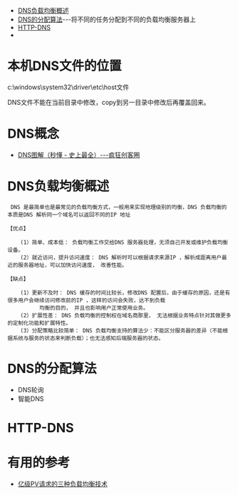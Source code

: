 * [DNS负载均衡概述](#DNS负载均衡概述)
* [DNS的分配算法](#DNS的分配算法)---将不同的任务分配到不同的负载均衡服务器上
* [HTTP-DNS](#HTTP-DNS)
* []()
# 本机DNS文件的位置

  c:\windows\system32\driver\etc\host文件
  
  DNS文件不能在当前目录中修改，copy到另一目录中修改后再覆盖回来。

# DNS概念

* [DNS图解（秒懂 - 史上最全）---疯狂创客圈](https://www.cnblogs.com/crazymakercircle/p/14976612.html)

# DNS负载均衡概述
   
     DNS 是最简单也是最常见的负载均衡方式，一般用来实现地理级别的均衡，DNS 负载均衡的本质是DNS 解析同一个域名可以返回不同的IP 地址

    【优点】
    
        (1）简单、成本低： 负载均衡工作交给DNS 服务器处理，无须自己开发或维护负载均衡设备。
        (2）就近访问，提升访问速度： DNS 解析时可以根据请求来源IP ，解析成距离用户最近的服务器地址，可以加快访问速度， 改善性能。
    
    【缺点】

        (1）更新不及时： DNS 缓存的时间比较长，修改DNS 配置后，由于缓存的原因，还是有很多用户会继续访问修改前的IP ，这样的访问会失败，达不到负载
              均衡的目的， 并且也影响用户正常使用业务。
        (2）扩展性差： DNS 负载均衡的控制权在域名商那里， 无法根据业务特点针对其做更多的定制化功能和扩展特性。
        (3）分配策略比较简单： DNS 负载均衡支持的算法少：不能区分服务器的差异（不能根据系统与服务的状态来判断负载）；也无法感知后端服务器的状态。

# DNS的分配算法
  * DNS轮询
  * 智能DNS


# HTTP-DNS



# 有用的参考

* [亿级PV请求的三种负载均衡技术](https://www.cnblogs.com/chanshuyi/p/how-loadbalance-works.html)
